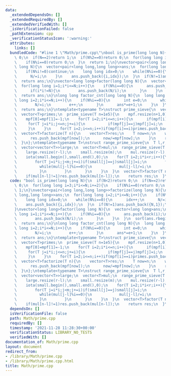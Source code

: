 ```yaml
---
data:
  _extendedDependsOn: []
  _extendedRequiredBy: []
  _extendedVerifiedWith: []
  _isVerificationFailed: false
  _pathExtension: cpp
  _verificationStatusIcon: ':warning:'
  attributes:
    links: []
  bundledCode: "#line 1 \"Math/prime.cpp\"\nbool is_prime(long long N){\n  if(N<2)return\
    \ 0;\n  if(N==2)return 1;\n  if(N%2==0)return 0;\n  for(long long i=3;i*i<=N;i+=2){\n\
    \    if(N%i==0)return 0;\n  }\n  return 1;\n}\nvector<pair<long long,long long>>factorize(long\
    \ long N){\n  vector<pair<long long,long long>>ans;\n  for(long long i=2;i*i<=N;i++){\n\
    \    if(N%i!=0)continue;\n    long long idx=0;\n    while(N%i==0){\n      idx++;\n\
    \      N/=i;\n    }\n    ans.push_back({i,idx});\n  }\n  if(N!=1)ans.push_back({N,1});\n\
    \  return ans;\n}\nvector<long long>factor(long long N){\n  vector<long long>ans;\n\
    \  for(long long i=1;i*i<=N;i++){\n    if(N%i==0){\n      ans.push_back(i);\n\
    \      if(i*i!=N){\n        ans.push_back(N/i);\n      }\n    }\n  }\n  sort(ans.rbegin(),ans.rend());\n\
    \  return ans;\n}\nlong long factor_cnt(long long N){\n  long long ans=1;\n  for(long\
    \ long i=2;i*i<=N;i++){\n    if(N%i==0){\n      int e=0;\n      while(N%i==0){\n\
    \        N/=i;\n        e++;\n      }\n      ans*=e+1;\n    }\n  }\n  if(N!=1)ans*=2;\n\
    \  return ans;\n}\ntemplate<typename T>\nstruct prime_sieve{\n  vector<T>mpf;\n\
    \  vector<T>primes;\n  prime_sieve(T n=1e5){\n    mpf.resize(n+1,0);\n    iota(mpf.begin(),mpf.end(),0);\n\
    \    mpf[0]=mpf[1]=-1;\n    for(T i=2;i*i<=n;i++){\n      if(mpf[i]==i){\n   \
    \     for(T j=i*i;j<=n;j+=i){\n          if(mpf[j]==j)mpf[j]=i;\n        }\n \
    \     }\n    }\n    for(T i=2;i<=n;i++)if(mpf[i]==i)primes.push_back(i);\n  }\n\
    \  vector<T>factorize(T n){\n    vector<T>res;\n    T now=n;\n    while(now!=1){\n\
    \      res.push_back(mpf[now]);\n      now/=mpf[now];\n    }\n    return res;\n\
    \  }\n};\ntemplate<typename T>\nstruct range_prime_sieve{\n  T l,r,m;\n  vector<T>small;\n\
    \  vector<vector<T>>large;\n  vector<T>mul;\n  range_prime_sieve(T l,T r):l(l),r(r),m(sqrt(r)+1){\n\
    \    large.resize(r-l);\n    small.resize(m);\n    mul.resize(r-l);\n    iota(mul.begin(),mul.end(),l);\n\
    \    iota(small.begin(),small.end(),0);\n    for(T i=2;i*i<r;i++){\n      if(small[i]==i){\n\
    \        for(T j=i*i;j<m;j+=i)if(small[j]==j)small[j]=i;\n        for(T j=(l+i-1)/i*i;j<r;j+=i){\n\
    \          while(mul[j-l]%i==0){\n            mul[j-l]/=i;\n            large[j-l].push_back(i);\n\
    \          }\n        }\n      }\n    }\n  }\n  vector<T>factor(T n){\n    vector<T>res=large[n-l];\n\
    \    if(mul[n-l]!=1)res.push_back(mul[n-l]);\n    return res;\n  }\n};\n"
  code: "bool is_prime(long long N){\n  if(N<2)return 0;\n  if(N==2)return 1;\n  if(N%2==0)return\
    \ 0;\n  for(long long i=3;i*i<=N;i+=2){\n    if(N%i==0)return 0;\n  }\n  return\
    \ 1;\n}\nvector<pair<long long,long long>>factorize(long long N){\n  vector<pair<long\
    \ long,long long>>ans;\n  for(long long i=2;i*i<=N;i++){\n    if(N%i!=0)continue;\n\
    \    long long idx=0;\n    while(N%i==0){\n      idx++;\n      N/=i;\n    }\n\
    \    ans.push_back({i,idx});\n  }\n  if(N!=1)ans.push_back({N,1});\n  return ans;\n\
    }\nvector<long long>factor(long long N){\n  vector<long long>ans;\n  for(long\
    \ long i=1;i*i<=N;i++){\n    if(N%i==0){\n      ans.push_back(i);\n      if(i*i!=N){\n\
    \        ans.push_back(N/i);\n      }\n    }\n  }\n  sort(ans.rbegin(),ans.rend());\n\
    \  return ans;\n}\nlong long factor_cnt(long long N){\n  long long ans=1;\n  for(long\
    \ long i=2;i*i<=N;i++){\n    if(N%i==0){\n      int e=0;\n      while(N%i==0){\n\
    \        N/=i;\n        e++;\n      }\n      ans*=e+1;\n    }\n  }\n  if(N!=1)ans*=2;\n\
    \  return ans;\n}\ntemplate<typename T>\nstruct prime_sieve{\n  vector<T>mpf;\n\
    \  vector<T>primes;\n  prime_sieve(T n=1e5){\n    mpf.resize(n+1,0);\n    iota(mpf.begin(),mpf.end(),0);\n\
    \    mpf[0]=mpf[1]=-1;\n    for(T i=2;i*i<=n;i++){\n      if(mpf[i]==i){\n   \
    \     for(T j=i*i;j<=n;j+=i){\n          if(mpf[j]==j)mpf[j]=i;\n        }\n \
    \     }\n    }\n    for(T i=2;i<=n;i++)if(mpf[i]==i)primes.push_back(i);\n  }\n\
    \  vector<T>factorize(T n){\n    vector<T>res;\n    T now=n;\n    while(now!=1){\n\
    \      res.push_back(mpf[now]);\n      now/=mpf[now];\n    }\n    return res;\n\
    \  }\n};\ntemplate<typename T>\nstruct range_prime_sieve{\n  T l,r,m;\n  vector<T>small;\n\
    \  vector<vector<T>>large;\n  vector<T>mul;\n  range_prime_sieve(T l,T r):l(l),r(r),m(sqrt(r)+1){\n\
    \    large.resize(r-l);\n    small.resize(m);\n    mul.resize(r-l);\n    iota(mul.begin(),mul.end(),l);\n\
    \    iota(small.begin(),small.end(),0);\n    for(T i=2;i*i<r;i++){\n      if(small[i]==i){\n\
    \        for(T j=i*i;j<m;j+=i)if(small[j]==j)small[j]=i;\n        for(T j=(l+i-1)/i*i;j<r;j+=i){\n\
    \          while(mul[j-l]%i==0){\n            mul[j-l]/=i;\n            large[j-l].push_back(i);\n\
    \          }\n        }\n      }\n    }\n  }\n  vector<T>factor(T n){\n    vector<T>res=large[n-l];\n\
    \    if(mul[n-l]!=1)res.push_back(mul[n-l]);\n    return res;\n  }\n};"
  dependsOn: []
  isVerificationFile: false
  path: Math/prime.cpp
  requiredBy: []
  timestamp: '2021-11-28 11:28:30+00:00'
  verificationStatus: LIBRARY_NO_TESTS
  verifiedWith: []
documentation_of: Math/prime.cpp
layout: document
redirect_from:
- /library/Math/prime.cpp
- /library/Math/prime.cpp.html
title: Math/prime.cpp
---
```


